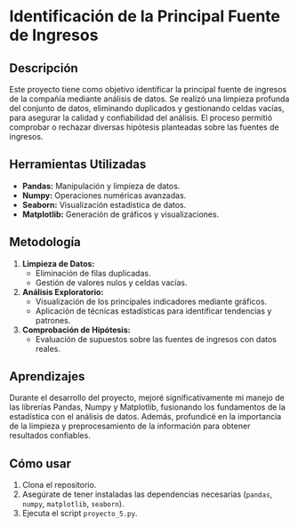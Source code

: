 
# Identificación de la Principal Fuente de Ingresos

## Descripción

Este proyecto tiene como objetivo identificar la principal fuente de ingresos de la compañía mediante análisis de datos. Se realizó una limpieza profunda del conjunto de datos, eliminando duplicados y gestionando celdas vacías, para asegurar la calidad y confiabilidad del análisis. El proceso permitió comprobar o rechazar diversas hipótesis planteadas sobre las fuentes de ingresos.

## Herramientas Utilizadas

- **Pandas:** Manipulación y limpieza de datos.
- **Numpy:** Operaciones numéricas avanzadas.
- **Seaborn:** Visualización estadística de datos.
- **Matplotlib:** Generación de gráficos y visualizaciones.

## Metodología

1. **Limpieza de Datos:**  
   - Eliminación de filas duplicadas.
   - Gestión de valores nulos y celdas vacías.
2. **Análisis Exploratorio:**  
   - Visualización de los principales indicadores mediante gráficos.
   - Aplicación de técnicas estadísticas para identificar tendencias y patrones.
3. **Comprobación de Hipótesis:**  
   - Evaluación de supuestos sobre las fuentes de ingresos con datos reales.

## Aprendizajes

Durante el desarrollo del proyecto, mejoré significativamente mi manejo de las librerías Pandas, Numpy y Matplotlib, fusionando los fundamentos de la estadística con el análisis de datos. Además, profundicé en la importancia de la limpieza y preprocesamiento de la información para obtener resultados confiables.

## Cómo usar

1. Clona el repositorio.
2. Asegúrate de tener instaladas las dependencias necesarias (`pandas`, `numpy`, `matplotlib`, `seaborn`).
3. Ejecuta el script `proyecto_5.py`.

